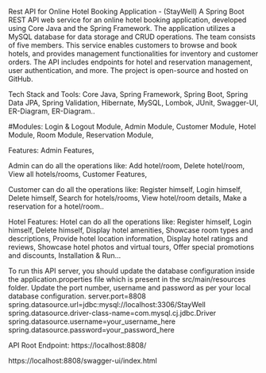 Rest API for Online Hotel Booking Application - (StayWell)
A Spring Boot REST API web service for an online hotel booking application, developed using Core Java and the Spring Framework. The application utilizes a MySQL database for data storage and CRUD operations. The team consists of five members. This service enables customers to browse and book hotels, and provides management functionalities for inventory and customer orders. The API includes endpoints for hotel and reservation management, user authentication, and more. The project is open-source and hosted on GitHub.

Tech Stack and Tools:
Core Java,
Spring Framework,
Spring Boot,
Spring Data JPA,
Spring Validation,
Hibernate,
MySQL,
Lombok,
JUnit,
Swagger-UI,
ER-Diagram,
ER-Diagram..



#Modules:
Login & Logout Module,
Admin Module,
Customer Module,
Hotel Module,
Room Module,
Reservation Module,


Features:
Admin Features,

Admin can do all the operations like:
Add hotel/room,
Delete hotel/room,
View all hotels/rooms,
Customer Features,


Customer can do all the operations like:
Register himself,
Login himself,
Delete himself,
Search for hotels/rooms,
View hotel/room details,
Make a reservation for a hotel/room..


Hotel Features:
Hotel can do all the operations like:
Register himself,
Login himself,
Delete himself,
Display hotel amenities,
Showcase room types and descriptions,
Provide hotel location information,
Display hotel ratings and reviews,
Showcase hotel photos and virtual tours,
Offer special promotions and discounts,
Installation & Run...


To run this API server, you should update the database configuration inside the application.properties file which is present in the src/main/resources folder.
Update the port number, username and password as per your local database configuration. server.port=8808 spring.datasource.url=jdbc:mysql://localhost:3306/StayWell spring.datasource.driver-class-name=com.mysql.cj.jdbc.Driver spring.datasource.username=your_username_here spring.datasource.password=your_password_here


API Root Endpoint:
https://localhost:8808/

https://localhost:8808/swagger-ui/index.html
